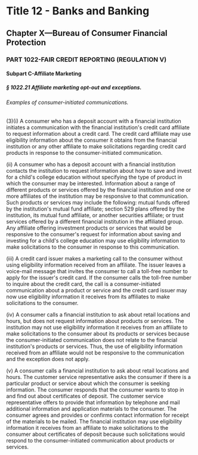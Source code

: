 
# Title 12 - Banks and Banking
## Chapter X—Bureau of Consumer Financial Protection
### PART 1022-FAIR CREDIT REPORTING (REGULATION V)
#### Subpart C-Affiliate Marketing
##### § 1022.21 Affiliate marketing opt-out and exceptions.
###### Examples of consumer-initiated communications.

(3)(i) A consumer who has a deposit account with a financial institution initiates a communication with the financial institution's credit card affiliate to request information about a credit card. The credit card affiliate may use eligibility information about the consumer it obtains from the financial institution or any other affiliate to make solicitations regarding credit card products in response to the consumer-initiated communication.

(ii) A consumer who has a deposit account with a financial institution contacts the institution to request information about how to save and invest for a child's college education without specifying the type of product in which the consumer may be interested. Information about a range of different products or services offered by the financial institution and one or more affiliates of the institution may be responsive to that communication. Such products or services may include the following: mutual funds offered by the institution's mutual fund affiliate; section 529 plans offered by the institution, its mutual fund affiliate, or another securities affiliate; or trust services offered by a different financial institution in the affiliated group. Any affiliate offering investment products or services that would be responsive to the consumer's request for information about saving and investing for a child's college education may use eligibility information to make solicitations to the consumer in response to this communication.

(iii) A credit card issuer makes a marketing call to the consumer without using eligibility information received from an affiliate. The issuer leaves a voice-mail message that invites the consumer to call a toll-free number to apply for the issuer's credit card. If the consumer calls the toll-free number to inquire about the credit card, the call is a consumer-initiated communication about a product or service and the credit card issuer may now use eligibility information it receives from its affiliates to make solicitations to the consumer.

(iv) A consumer calls a financial institution to ask about retail locations and hours, but does not request information about products or services. The institution may not use eligibility information it receives from an affiliate to make solicitations to the consumer about its products or services because the consumer-initiated communication does not relate to the financial institution's products or services. Thus, the use of eligibility information received from an affiliate would not be responsive to the communication and the exception does not apply.

(v) A consumer calls a financial institution to ask about retail locations and hours. The customer service representative asks the consumer if there is a particular product or service about which the consumer is seeking information. The consumer responds that the consumer wants to stop in and find out about certificates of deposit. The customer service representative offers to provide that information by telephone and mail additional information and application materials to the consumer. The consumer agrees and provides or confirms contact information for receipt of the materials to be mailed. The financial institution may use eligibility information it receives from an affiliate to make solicitations to the consumer about certificates of deposit because such solicitations would respond to the consumer-initiated communication about products or services.
